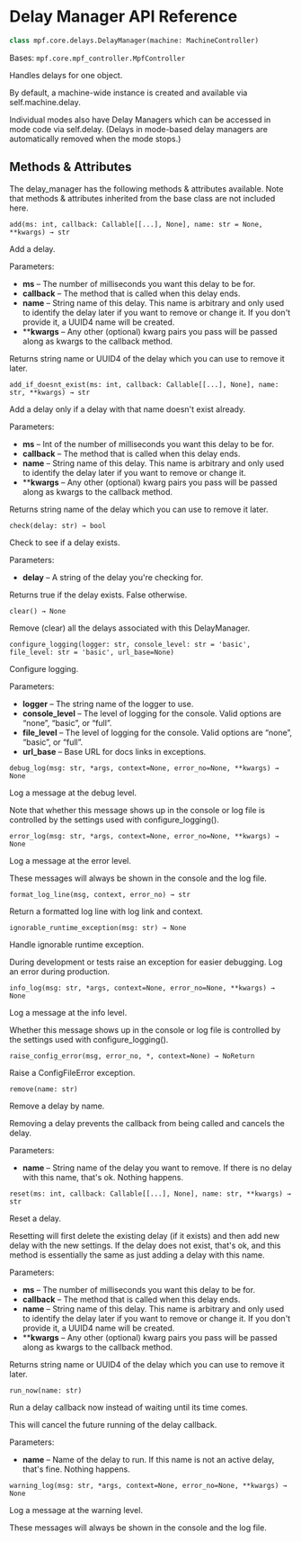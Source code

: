 # Delay Manager API Reference

``` python
class mpf.core.delays.DelayManager(machine: MachineController)
```

Bases: `mpf.core.mpf_controller.MpfController`

Handles delays for one object.

By default, a machine-wide instance is created and available via self.machine.delay.

Individual modes also have Delay Managers which can be accessed in mode code via self.delay. (Delays in mode-based delay managers are automatically removed when the mode stops.)

## Methods & Attributes

The delay_manager has the following methods & attributes available. Note that methods & attributes inherited from the base class are not included here.

`add(ms: int, callback: Callable[[...], None], name: str = None, **kwargs) → str`

Add a delay.

Parameters:

* **ms** – The number of milliseconds you want this delay to be for.
* **callback** – The method that is called when this delay ends.
* **name** – String name of this delay. This name is arbitrary and only used to identify the delay later if you want to remove or change it. If you don't provide it, a UUID4 name will be created.
* ****kwargs** – Any other (optional) kwarg pairs you pass will be passed along as kwargs to the callback method.

Returns string name or UUID4 of the delay which you can use to remove it later.

`add_if_doesnt_exist(ms: int, callback: Callable[[...], None], name: str, **kwargs) → str`

Add a delay only if a delay with that name doesn't exist already.

Parameters:

* **ms** – Int of the number of milliseconds you want this delay to be for.
* **callback** – The method that is called when this delay ends.
* **name** – String name of this delay. This name is arbitrary and only used to identify the delay later if you want to remove or change it.
* ****kwargs** – Any other (optional) kwarg pairs you pass will be passed along as kwargs to the callback method.

Returns string name of the delay which you can use to remove it later.

`check(delay: str) → bool`

Check to see if a delay exists.

Parameters:

* **delay** – A string of the delay you're checking for.

Returns true if the delay exists. False otherwise.

`clear() → None`

Remove (clear) all the delays associated with this DelayManager.

`configure_logging(logger: str, console_level: str = 'basic', file_level: str = 'basic', url_base=None)`

Configure logging.

Parameters:

* **logger** – The string name of the logger to use.
* **console_level** – The level of logging for the console. Valid options are “none”, “basic”, or “full”.
* **file_level** – The level of logging for the console. Valid options are “none”, “basic”, or “full”.
* **url_base** – Base URL for docs links in exceptions.

`debug_log(msg: str, *args, context=None, error_no=None, **kwargs) → None`

Log a message at the debug level.

Note that whether this message shows up in the console or log file is controlled by the settings used with configure_logging().

`error_log(msg: str, *args, context=None, error_no=None, **kwargs) → None`

Log a message at the error level.

These messages will always be shown in the console and the log file.

`format_log_line(msg, context, error_no) → str`

Return a formatted log line with log link and context.

`ignorable_runtime_exception(msg: str) → None`

Handle ignorable runtime exception.

During development or tests raise an exception for easier debugging. Log an error during production.

`info_log(msg: str, *args, context=None, error_no=None, **kwargs) → None`

Log a message at the info level.

Whether this message shows up in the console or log file is controlled by the settings used with configure_logging().

`raise_config_error(msg, error_no, *, context=None) → NoReturn`

Raise a ConfigFileError exception.

`remove(name: str)`

Remove a delay by name.

Removing a delay prevents the callback from being called and cancels the delay.

Parameters:

* **name** – String name of the delay you want to remove. If there is no delay with this name, that's ok. Nothing happens.

`reset(ms: int, callback: Callable[[...], None], name: str, **kwargs) → str`

Reset a delay.

Resetting will first delete the existing delay (if it exists) and then add new delay with the new settings. If the delay does not exist, that's ok, and this method is essentially the same as just adding a delay with this name.

Parameters:

* **ms** – The number of milliseconds you want this delay to be for.
* **callback** – The method that is called when this delay ends.
* **name** – String name of this delay. This name is arbitrary and only used to identify the delay later if you want to remove or change it. If you don't provide it, a UUID4 name will be created.
* ****kwargs** – Any other (optional) kwarg pairs you pass will be passed along as kwargs to the callback method.

Returns string name or UUID4 of the delay which you can use to remove it later.

`run_now(name: str)`

Run a delay callback now instead of waiting until its time comes.

This will cancel the future running of the delay callback.

Parameters:

* **name** – Name of the delay to run. If this name is not an active delay, that's fine. Nothing happens.

`warning_log(msg: str, *args, context=None, error_no=None, **kwargs) → None`

Log a message at the warning level.

These messages will always be shown in the console and the log file.
